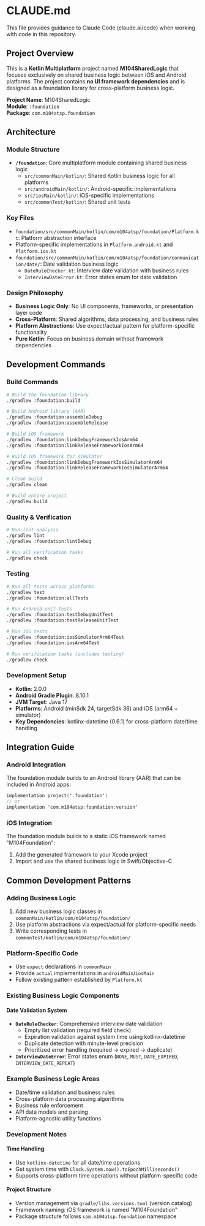 # CLAUDE.md

This file provides guidance to Claude Code (claude.ai/code) when working with code in this repository.

## Project Overview

This is a **Kotlin Multiplatform** project named **M104SharedLogic** that focuses exclusively on shared business logic between iOS and Android platforms. The project contains **no UI framework dependencies** and is designed as a foundation library for cross-platform business logic.

**Project Name**: M104SharedLogic  
**Module**: `:foundation`  
**Package**: `com.m104atsp.foundation`

## Architecture

### Module Structure
- **`/foundation`**: Core multiplatform module containing shared business logic
  - `src/commonMain/kotlin/`: Shared Kotlin business logic for all platforms
  - `src/androidMain/kotlin/`: Android-specific implementations
  - `src/iosMain/kotlin/`: iOS-specific implementations  
  - `src/commonTest/kotlin/`: Shared unit tests

### Key Files
- `foundation/src/commonMain/kotlin/com/m104atsp/foundation/Platform.kt`: Platform abstraction interface
- Platform-specific implementations in `Platform.android.kt` and `Platform.ios.kt`
- `foundation/src/commonMain/kotlin/com/m104atsp/foundation/conmunication/date/`: Date validation business logic
  - `DateRuleChecker.kt`: Interview date validation with business rules
  - `InterviewDateError.kt`: Error states enum for date validation

### Design Philosophy
- **Business Logic Only**: No UI components, frameworks, or presentation layer code
- **Cross-Platform**: Shared algorithms, data processing, and business rules
- **Platform Abstractions**: Use expect/actual pattern for platform-specific functionality
- **Pure Kotlin**: Focus on business domain without framework dependencies

## Development Commands

### Build Commands
```bash
# Build the foundation library
./gradlew :foundation:build

# Build Android library (AAR)
./gradlew :foundation:assembleDebug
./gradlew :foundation:assembleRelease

# Build iOS framework
./gradlew :foundation:linkDebugFrameworkIosArm64
./gradlew :foundation:linkReleaseFrameworkIosArm64

# Build iOS framework for simulator
./gradlew :foundation:linkDebugFrameworkIosSimulatorArm64
./gradlew :foundation:linkReleaseFrameworkIosSimulatorArm64

# Clean build
./gradlew clean

# Build entire project
./gradlew build
```

### Quality & Verification
```bash
# Run lint analysis
./gradlew lint
./gradlew :foundation:lintDebug

# Run all verification tasks
./gradlew check
```

### Testing
```bash
# Run all tests across platforms
./gradlew test
./gradlew :foundation:allTests

# Run Android unit tests
./gradlew :foundation:testDebugUnitTest
./gradlew :foundation:testReleaseUnitTest

# Run iOS tests
./gradlew :foundation:iosSimulatorArm64Test
./gradlew :foundation:iosArm64Test

# Run verification tasks (includes testing)
./gradlew check
```

### Development Setup
- **Kotlin**: 2.0.0
- **Android Gradle Plugin**: 8.10.1  
- **JVM Target**: Java 17
- **Platforms**: Android (minSdk 24, targetSdk 36) and iOS (arm64 + simulator)
- **Key Dependencies**: kotlinx-datetime (0.6.1) for cross-platform date/time handling

## Integration Guide

### Android Integration
The foundation module builds to an Android library (AAR) that can be included in Android apps:
```kotlin
implementation project(':foundation')
// or
implementation 'com.m104atsp:foundation:version'
```

### iOS Integration
The foundation module builds to a static iOS framework named "M104Foundation":
1. Add the generated framework to your Xcode project
2. Import and use the shared business logic in Swift/Objective-C

## Common Development Patterns

### Adding Business Logic
1. Add new business logic classes in `commonMain/kotlin/com/m104atsp/foundation/`
2. Use platform abstractions via expect/actual for platform-specific needs
3. Write corresponding tests in `commonTest/kotlin/com/m104atsp/foundation/`

### Platform-Specific Code
- Use `expect` declarations in `commonMain`
- Provide `actual` implementations in `androidMain`/`iosMain`
- Follow existing pattern established by `Platform.kt`

### Existing Business Logic Components

#### Date Validation System
- **`DateRuleChecker`**: Comprehensive interview date validation
  - Empty list validation (required field check)
  - Expiration validation against system time using kotlinx-datetime
  - Duplicate detection with minute-level precision
  - Prioritized error handling (required → expired → duplicate)
- **`InterviewDateError`**: Error states enum (`NONE`, `MUST`, `DATE_EXPIRED`, `INTERVIEW_DATE_REPEAT`)

### Example Business Logic Areas
- Date/time validation and business rules
- Cross-platform data processing algorithms
- Business rule enforcement
- API data models and parsing
- Platform-agnostic utility functions

### Development Notes

#### Time Handling
- Use `kotlinx-datetime` for all date/time operations
- Get system time with `Clock.System.now().toEpochMilliseconds()`
- Supports cross-platform time operations without platform-specific code

#### Project Structure
- Version management via `gradle/libs.versions.toml` (version catalog)
- Framework naming: iOS framework is named "M104Foundation"
- Package structure follows `com.m104atsp.foundation` namespace